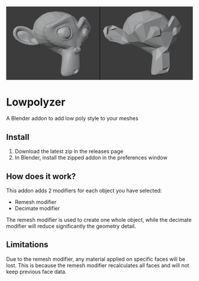 <p align="center">
  <img src="docs/before_after_small.jpg"/>
</p>

# Lowpolyzer
A Blender addon to add low poly style to your meshes

## Install
1. Download the latest zip in the releases page
2. In Blender, install the zipped addon in the preferences window

## How does it work?
This addon adds 2 modifiers for each object you have selected:
- Remesh modifier
- Decimate modifier

The remesh modifier is used to create one whole object, 
while the decimate modifier will reduce significantly the geometry detail.

## Limitations

Due to the remesh modifier, any material applied on specific faces will be lost. 
This is because the remesh modifier recalculates all faces and will not keep previous face data.